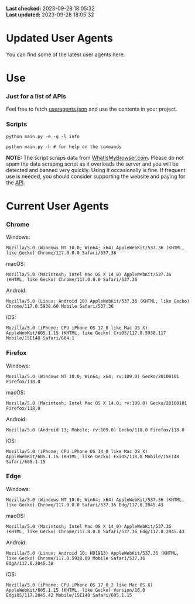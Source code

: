 **Last checked:** 2023-09-28 18:05:32  
**Last updated:** 2023-09-28 18:05:32  

# Updated User Agents
You can find some of the latest user agents here.

# Use

### Just for a list of APIs

Feel free to fetch [useragents.json](https://raw.githubusercontent.com/tmxkn1/UpdatedUserAgents/master/useragents.json) and use the contents in your project.

### Scripts

```
python main.py -e -g -l info

python main.py -h # for help on the commands
```
**NOTE:** The script scraps data from [WhatIsMyBrowser.com](https://www.whatismybrowser.com). Please do not spam the data scraping script as it overloads the server and you will be detected and banned very quickly. Using it occasionally is fine. If frequent use is needed, you should consider supporting the website and paying for the [API](https://developers.whatismybrowser.com/api/).

# Current User Agents
### Chrome

Windows:
```
Mozilla/5.0 (Windows NT 10.0; Win64; x64) AppleWebKit/537.36 (KHTML, like Gecko) Chrome/117.0.0.0 Safari/537.36
```

macOS:
```
Mozilla/5.0 (Macintosh; Intel Mac OS X 14_0) AppleWebKit/537.36 (KHTML, like Gecko) Chrome/117.0.0.0 Safari/537.36
```

Android:
```
Mozilla/5.0 (Linux; Android 10) AppleWebKit/537.36 (KHTML, like Gecko) Chrome/117.0.5938.60 Mobile Safari/537.36
```

iOS:
```
Mozilla/5.0 (iPhone; CPU iPhone OS 17_0 like Mac OS X) AppleWebKit/605.1.15 (KHTML, like Gecko) CriOS/117.0.5938.117 Mobile/15E148 Safari/604.1
```

### Firefox

Windows:
```
Mozilla/5.0 (Windows NT 10.0; Win64; x64; rv:109.0) Gecko/20100101 Firefox/118.0
```

macOS:
```
Mozilla/5.0 (Macintosh; Intel Mac OS X 14.0; rv:109.0) Gecko/20100101 Firefox/118.0
```

Android:
```
Mozilla/5.0 (Android 13; Mobile; rv:109.0) Gecko/118.0 Firefox/118.0
```

iOS:
```
Mozilla/5.0 (iPhone; CPU iPhone OS 14_0 like Mac OS X) AppleWebKit/605.1.15 (KHTML, like Gecko) FxiOS/118.0 Mobile/15E148 Safari/605.1.15
```

###  Edge

Windows:
```
Mozilla/5.0 (Windows NT 10.0; Win64; x64) AppleWebKit/537.36 (KHTML, like Gecko) Chrome/117.0.0.0 Safari/537.36 Edg/117.0.2045.43
```

macOS:
```
Mozilla/5.0 (Macintosh; Intel Mac OS X 14_0) AppleWebKit/537.36 (KHTML, like Gecko) Chrome/117.0.0.0 Safari/537.36 Edg/117.0.2045.43
```

Android:
```
Mozilla/5.0 (Linux; Android 10; HD1913) AppleWebKit/537.36 (KHTML, like Gecko) Chrome/117.0.5938.60 Mobile Safari/537.36 EdgA/117.0.2045.38
```

iOS:
```
Mozilla/5.0 (iPhone; CPU iPhone OS 17_0_2 like Mac OS X) AppleWebKit/605.1.15 (KHTML, like Gecko) Version/16.0 EdgiOS/117.2045.42 Mobile/15E148 Safari/605.1.15
```
